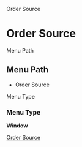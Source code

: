 
Order Source
# Order Source



Menu Path
## Menu Path



- Order Source

Menu Type
### Menu Type

**Window**


[Order Source](../../window-order-source.md)